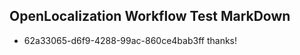 ## OpenLocalization Workflow Test MarkDown
* 62a33065-d6f9-4288-99ac-860ce4bab3ff thanks!

<!--HONumber=Aug16_HO5-->


